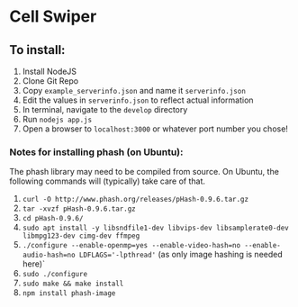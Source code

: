 Cell Swiper
===========

## To install:
 1. Install NodeJS
 2. Clone Git Repo
 3. Copy `example_serverinfo.json` and name it `serverinfo.json`
 4. Edit the values in `serverinfo.json` to reflect actual information
 5. In terminal, navigate to the `develop` directory
 6. Run `nodejs app.js`
 7. Open a browser to `localhost:3000` or whatever port number you chose!

### Notes for installing phash (on Ubuntu):
The phash library may need to be compiled from source. On Ubuntu, the following commands will (typically) take care of that.
 1. `curl -O http://www.phash.org/releases/pHash-0.9.6.tar.gz`
 2. `tar -xvzf pHash-0.9.6.tar.gz`
 3. `cd pHash-0.9.6/`
 4. `sudo apt install -y libsndfile1-dev libvips-dev libsamplerate0-dev libmpg123-dev cimg-dev ffmpeg`
 5. `./configure --enable-openmp=yes --enable-video-hash=no --enable-audio-hash=no LDFLAGS='-lpthread'` (as only image hashing is needed here)`
 5. `sudo ./configure`
 6. `sudo make && make install`
 7. `npm install phash-image`

